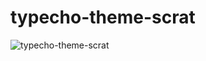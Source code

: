 # typecho-theme-scrat


![typecho-theme-scrat][1]



  [1]: https://github.com/ZhangJun1015/typecho-theme-scrat/blob/master/screenshot0.png
